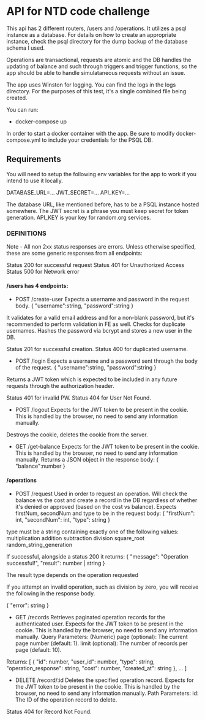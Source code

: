 # API for NTD code challenge

This api has 2 different routers, /users and /operations. It utilizes a psql instance as a database. For details on how to create an appropriate instance, check the psql directory for the dump backup of the database schema I used.

Operations are transactional, requests are atomic and the DB handles the updating of balance and such through triggers and trigger functions, so the app should be able to handle simulataneous requests without an issue. 

The app uses Winston for logging. You can find the logs in the logs directory. For the purposes of this test, it's a single combined file being created.

You can run:

- docker-compose up

In order to start a docker container with the app. Be sure to modify docker-compose.yml to include your credentials for the PSQL DB.

## Requirements
You will need to setup the following env variables for the app to work if you intend to use it locally.

DATABASE_URL=...
JWT_SECRET=...
API_KEY=...

The database URL, like mentioned before, has to be a PSQL instance hosted somewhere.
The JWT secret is a phrase you must keep secret for token generation. 
API_KEY is your key for random.org services.

### DEFINITIONS
Note - All non 2xx status responses are errors.
Unless otherwise specified, these are some generic responses from all endpoints:

Status 200 for successful request
Status 401 for Unauthorized Access
Status 500 for Network error

#### /users has 4 endpoints:

- POST /create-user
Expects a username and password in the request body. 
{
    "username":string,
    "password":string
} 

It validates for a valid email address and for a non-blank password, but it's recommended to perform validation in FE as well. 
Checks for duplicate usernames.
Hashes the password via bcrypt and stores a new user in the DB. 

Status 201 for successful creation.
Status 400 for duplicated username.

- POST /login
Expects a username and a password sent through the body of the request.
{
    "username":string,
    "password":string
} 

Returns a JWT token which is expected to be included in any future requests through the authorization header.

Status 401 for invalid PW.
Status 404 for User Not Found.


- POST /logout
Expects for the JWT token to be present in the cookie. This is handled by the browser, no need to send any information manually. 

Destroys the cookie, deletes the cookie from the server.

- GET /get-balance
Expects for the JWT token to be present in the cookie. This is handled by the browser, no need to send any information manually.
Returns a JSON object in the response body:
{
    "balance":number
}

#### /operations

- POST /request
Used in order to request an operation. Will check the balance vs the cost and create a record in the DB regardless of whether it's denied or approved (based on the cost vs balance).
Expects firstNum, secondNum and type to be in the request body:
{
	"firstNum": int,
	"secondNum": int,
	"type": string
}

type must be a string containing exactly one of the following values:
  multiplication
  addition
  subtraction
  division
  square_root
  random_string_generation

If successful, alongside a status 200 it returns:
{
	"message": "Operation successful!",
	"result": number | string
}

The result type depends on the operation requested

If you attempt an invalid operation, such as division by zero, you will receive the following in the response body. 

{
  "error": string
}

- GET /records
Retrieves paginated operation records for the authenticated user.
Expects for the JWT token to be present in the cookie. This is handled by the browser, no need to send any information manually.
Query Parameters: (Numeric)
page (optional): The current page number (default: 1).
limit (optional): The number of records per page (default: 10).

Returns:
[
  {
    "id": number,
    "user_id": number,
    "type": string,
    "operation_response": string,
    "cost": number,
    "created_at": string
  },
  ...
]

- DELETE /record/:id
Deletes the specified operation record.
Expects for the JWT token to be present in the cookie. This is handled by the browser, no need to send any information manually.
Path Parameters:
id: The ID of the operation record to delete.

Status 404 for Record Not Found.